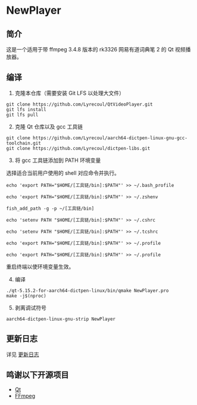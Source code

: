 # NewPlayer

## 简介

这是一个适用于带 ffmpeg 3.4.8 版本的 rk3326 网易有道词典笔 2 的 Qt 视频播放器。

## 编译

1. 克隆本仓库（需要安装 Git LFS 以处理大文件）

```shell
git clone https://github.com/Lyrecoul/QtVideoPlayer.git
git lfs install
git lfs pull
```

2. 克隆 Qt 仓库以及 gcc 工具链

```shell
git clone https://github.com/Lyrecoul/aarch64-dictpen-linux-gnu-gcc-toolchain.git
git clone https://github.com/Lyrecoul/dictpen-libs.git
```

3. 将 gcc 工具链添加到 PATH 环境变量

选择适合当前用户使用的 shell 对应命令并执行。

```shell
echo 'export PATH="$HOME/[工具链/bin]:$PATH"' >> ~/.bash_profile

echo 'export PATH="$HOME/[工具链/bin]:$PATH"' >> ~/.zshenv

fish_add_path -g -p ~/[工具链/bin]

echo 'setenv PATH "$HOME/[工具链/bin]:$PATH"' >> ~/.cshrc

echo 'setenv PATH "$HOME/[工具链/bin]:$PATH"' >> ~/.tcshrc

echo 'export PATH="$HOME/[工具链/bin]:$PATH"' >> ~/.profile

echo 'export PATH="$HOME/[工具链/bin]:$PATH"' >> ~/.profile
```

重启终端以使环境变量生效。

4. 编译

```shell
./qt-5.15.2-for-aarch64-dictpen-linux/bin/qmake NewPlayer.pro
make -j$(nproc)
```

5. 剥离调试符号

```shell
aarch64-dictpen-linux-gnu-strip NewPlayer
```

## 更新日志

详见 [更新日志](https://github.com/Lyrecoul/QtVideoPlayer/blob/main/ChangeLog.txt)

## 鸣谢以下开源项目

- [Qt](https://www.qt.io/)
- [FFmpeg](https://ffmpeg.org/)
